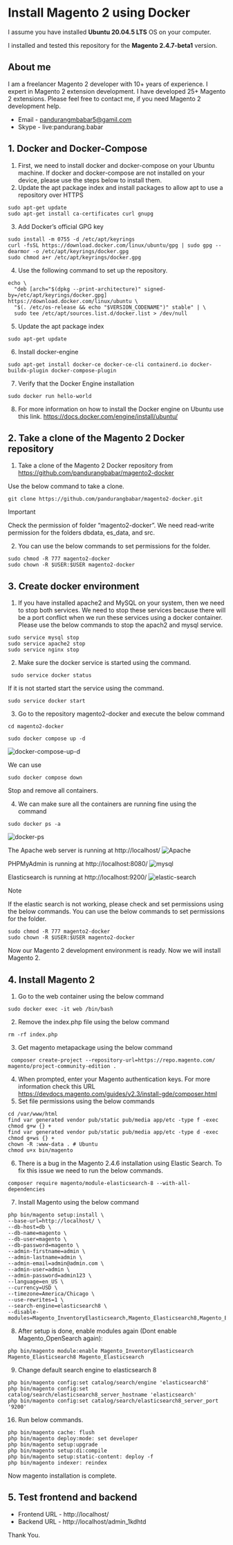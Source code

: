 # Install Magento 2 using Docker 

I assume you have installed **Ubuntu 20.04.5 LTS** OS on your computer. 

I installed and tested this repository for the **Magento 2.4.7-beta1** version.

## About me ##
I am a freelancer Magento 2 developer with 10+ years of experience. I expert in Magento 2 extension development. I have developed 25+ Magento 2 extensions. Please feel free to contact me, if you need Magento 2 development help.

* Email - pandurangmbabar5@gamil.com
* Skype - live:pandurang.babar

## 1. Docker and Docker-Compose ##
   1. First, we need to install docker and docker-compose on your Ubuntu machine. If docker and docker-compose are not installed on your device, please use the steps below to install them.
   2. Update the apt package index and install packages to allow apt to use a repository over HTTPS
```
sudo apt-get update
sudo apt-get install ca-certificates curl gnupg
```
   3. Add Docker’s official GPG key
```
sudo install -m 0755 -d /etc/apt/keyrings
curl -fsSL https://download.docker.com/linux/ubuntu/gpg | sudo gpg --dearmor -o /etc/apt/keyrings/docker.gpg
sudo chmod a+r /etc/apt/keyrings/docker.gpg
```
   4. Use the following command to set up the repository.
```
echo \
  "deb [arch="$(dpkg --print-architecture)" signed-by=/etc/apt/keyrings/docker.gpg] https://download.docker.com/linux/ubuntu \
  "$(. /etc/os-release && echo "$VERSION_CODENAME")" stable" | \
  sudo tee /etc/apt/sources.list.d/docker.list > /dev/null
```
   5. Update the apt package index
```
sudo apt-get update
```
   6. Install docker-engine
```
sudo apt-get install docker-ce docker-ce-cli containerd.io docker-buildx-plugin docker-compose-plugin
```
   7. Verify that the Docker Engine installation
```
sudo docker run hello-world
```
   8. For more information on how to install the Docker engine on Ubuntu use this link.
https://docs.docker.com/engine/install/ubuntu/

## 2. Take a clone of the Magento 2 Docker repository ##
   1. Take a clone of the Magento 2 Docker repository from  
https://github.com/pandurangbabar/magento2-docker
 
Use the below command to take a clone.
```
git clone https://github.com/pandurangbabar/magento2-docker.git
```
> [!IMPORTANT]
> Check the permission of folder “magento2-docker”. We need read-write permission for the folders dbdata, es_data, and src.

2. You can use the below commands to set permissions for the folder.

```
sudo chmod -R 777 magento2-docker
sudo chown -R $USER:$USER magento2-docker
```

## 3. Create docker environment ##
   1. If you have installed apache2 and MySQL on your system, then we need to stop both services. We need to stop these services because there will be a port conflict when we run these services using a docker container. Please use the below commands to stop the apach2 and mysql service.
```
sudo service mysql stop
sudo service apache2 stop
sudo service nginx stop
```

   2. Make sure the docker service is started using the command.
```
 sudo service docker status
```
If it is not started start the service using the command.
```
sudo service docker start
```
   3. Go to the repository magento2-docker and execute the below command
```
cd magento2-docker

sudo docker compose up -d

```
![docker-compose-up-d](https://github.com/pandurangbabar/magento2-docker/assets/59949205/abfc913a-c706-4069-85cb-448ebfc5a362)

We can use 
```
sudo docker compose down

```
Stop and remove all containers.
  

4. We can make sure all the containers are running fine using the command
```
sudo docker ps -a

```
![docker-ps](https://github.com/pandurangbabar/magento2-docker/assets/59949205/a862aff1-d68b-4710-97d1-92aa4ccc48df)

The Apache web server is running at http://localhost/
  ![Apache](https://github.com/pandurangbabar/magento2-docker/assets/59949205/7d18642b-d4f2-4d65-a141-369bf738413a)

PHPMyAdmin is running at http://localhost:8080/
     ![mysql](https://github.com/pandurangbabar/magento2-docker/assets/59949205/90df2865-55e6-4300-beee-c55fd750c4ca)

Elasticsearch is running at http://localhost:9200/
  ![elastic-search](https://github.com/pandurangbabar/magento2-docker/assets/59949205/eaedcc8c-30a4-431e-8a37-c6310b3f0bb2)
> [!NOTE]
> If the elastic search is not working, please check and set permissions using the below commands.
You can use the below commands to set permissions for the folder.
```
sudo chmod -R 777 magento2-docker
sudo chown -R $USER:$USER magento2-docker
```
Now our Magento 2 development environment is ready. Now we will install Magento 2.
## 4. Install Magento 2 ##
   1. Go to the web container using the below command
```
sudo docker exec -it web /bin/bash
```
   2. Remove the index.php file using the below command
```
rm -rf index.php
```

   3. Get magento metapackage using the below command
```
 composer create-project --repository-url=https://repo.magento.com/ magento/project-community-edition .
``` 
  4. When prompted, enter your Magento authentication keys. For more information check this URL https://devdocs.magento.com/guides/v2.3/install-gde/composer.html
  5. Set file permissions using the below commands
```
cd /var/www/html
find var generated vendor pub/static pub/media app/etc -type f -exec chmod g+w {} +
find var generated vendor pub/static pub/media app/etc -type d -exec chmod g+ws {} +
chown -R :www-data . # Ubuntu
chmod u+x bin/magento
```  
 6. There is a bug in the Magento 2.4.6 installation using Elastic Search. To fix this issue we need to run the below commands.
```
composer require magento/module-elasticsearch-8 --with-all-dependencies
```
7. Install Magento using the below command
```
php bin/magento setup:install \
--base-url=http://localhost/ \
--db-host=db \
--db-name=magento \
--db-user=magento \
--db-password=magento \
--admin-firstname=admin \
--admin-lastname=admin \
--admin-email=admin@admin.com \
--admin-user=admin \
--admin-password=admin123 \
--language=en_US \
--currency=USD \
--timezone=America/Chicago \
--use-rewrites=1 \
--search-engine=elasticsearch8 \
--disable-modules=Magento_InventoryElasticsearch,Magento_Elasticsearch8,Magento_Elasticsearch,Magento_OpenSearch
```
8. After setup is done, enable modules again (Dont enable Magento_OpenSearch again):
```
php bin/magento module:enable Magento_InventoryElasticsearch Magento_Elasticsearch8 Magento_Elasticsearch
```
9. Change default search engine to elasticsearch 8
```
php bin/magento config:set catalog/search/engine 'elasticsearch8'
php bin/magento config:set catalog/search/elasticsearch8_server_hostname 'elasticsearch'
php bin/magento config:set catalog/search/elasticsearch8_server_port '9200'
```
   16. Run below commands.
```
php bin/magento cache: flush
php bin/magento deploy:mode: set developer
php bin/magento setup:upgrade
php bin/magento setup:di:compile
php bin/magento setup:static-content: deploy -f
php bin/magento indexer: reindex
```
Now magento installation is complete.
## 5. Test frontend and backend ##
* Frontend URL - http://localhost/
* Backend URL - http://localhost/admin_1kdhtd

Thank You.

